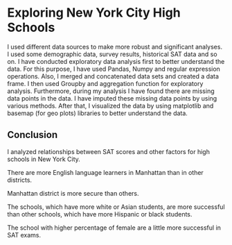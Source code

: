 # Exploring New York City High Schools

I used different data sources to make more robust and significant analyses. I used some demographic data, survey results, historical SAT data and so on. I have conducted exploratory data analysis first to better understand the data. For this purpose, I have used Pandas, Numpy and regular expression operations. Also, I merged and concatenated data sets and created a data frame. I then used Groupby and aggregation function for exploratory analysis. Furthermore, during my analysis I have found there are missing data points in the data. I have imputed these missing data points by using various methods. After that, I visualized the data by using matplotlib and basemap (for geo plots) libraries to better understand the data.

## Conclusion

I analyzed relationships between SAT scores and other factors for high schools in New York City. 

There are more English language learners in Manhattan than in other districts. 

Manhattan district is more secure than others.

The schools, which have more white or Asian students, are more successful than other schools, which have more Hispanic or black students.

The school with higher percentage of female are a little more successful in SAT exams.
